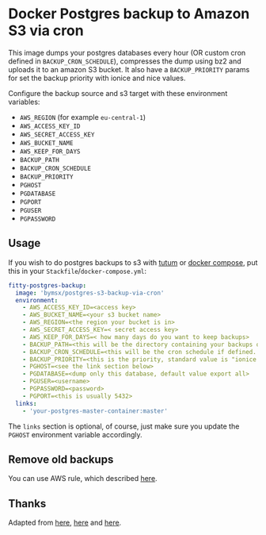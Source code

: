 # Docker Postgres backup to Amazon S3 via cron

This image dumps your postgres databases every hour (OR custom cron defined in `BACKUP_CRON_SCHEDULE`),
compresses the dump using bz2 and uploads it to an
amazon S3 bucket. 
It also have a `BACKUP_PRIORITY` params for set the backup priority with ionice and nice values.

Configure the backup source and s3 target with these environment
variables:

- `AWS_REGION` (for example `eu-central-1`)
- `AWS_ACCESS_KEY_ID`
- `AWS_SECRET_ACCESS_KEY`
- `AWS_BUCKET_NAME`
- `AWS_KEEP_FOR_DAYS`
- `BACKUP_PATH`
- `BACKUP_CRON_SCHEDULE`
- `BACKUP_PRIORITY`
- `PGHOST`
- `PGDATABASE`
- `PGPORT`
- `PGUSER`
- `PGPASSWORD`


## Usage

If you wish to do postgres backups to s3 with [tutum](http://tutum.co)
or [docker compose](https://docs.docker.com/compose/), put this in your
`Stackfile`/`docker-compose.yml`:

```yaml
fitty-postgres-backup:
  image: 'bymsx/postgres-s3-backup-via-cron'
  environment:
    - AWS_ACCESS_KEY_ID=<access key>
    - AWS_BUCKET_NAME=<your s3 bucket name>
    - AWS_REGION=<the region your bucket is in>
    - AWS_SECRET_ACCESS_KEY=< secret access key>
    - AWS_KEEP_FOR_DAYS=< how many days do you want to keep backups>
    - BACKUP_PATH=<this will be the directory containing your backups on s3>
    - BACKUP_CRON_SCHEDULE=<this will be the cron schedule if defined. Standard value is 1 hour>
    - BACKUP_PRIORITY=<this is the priority, standard value is "ionice -c 3 nice -n 10">
    - PGHOST=<see the link section below>
    - PGDATABASE=<dump only this database, default value export all>
    - PGUSER=<username>
    - PGPASSWORD=<password>
    - PGPORT=<this is usually 5432>
  links:
    - 'your-postgres-master-container:master'
```

The `links` section is optional, of course, just make sure you update the
`PGHOST` environment variable accordingly.

## Remove old backups

You can use AWS rule, which described [here](https://lepczynski.it/en/aws_en/automatically-delete-old-files-from-aws-s3/).

## Thanks

Adapted from [here](https://blog.danivovich.com/2015/07/23/postgres-backups-to-s3-with-docker-and-systemd/), [here](http://blog.oestrich.org/2015/01/pg-to-s3-backup-script/) and [here](https://www.ekito.fr/people/run-a-cron-job-with-docker/).
